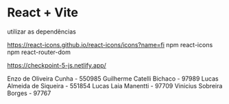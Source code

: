 # React + Vite
utilizar as dependências 

https://react-icons.github.io/react-icons/icons?name=fi
npm react-icons
npm react-router-dom


https://checkpoint-5-js.netlify.app/

Enzo de Oliveira Cunha - 550985
Guilherme Catelli Bichaco - 97989
Lucas Almeida de Siqueira - 551854
Lucas Laia Manentti - 97709
Vinicius Sobreira Borges - 97767
